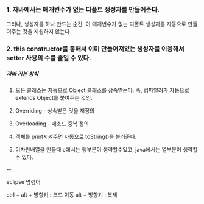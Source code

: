### 1. 자바에서는 매개변수가 없는 디폴트 생성자를 만들어준다. 
그러나, 생성자를 하나 만드는 순간, 이 매개변수가 없는 디폴트 생성자를 자동으로 만들어주는 것을 지원하지 않는다.

### 2. this constructor를 통해서 이미 만들어져있는 생성자를 이용해서 setter 사용의 수를 줄일 수 있다.



##### 자바 기본 상식
1. 모든 클래스는 자동으로 Object 클래스를 상속받는다. 즉, 컴파일러가 자동으로 extends Object를 붙여주는 것임.

2. Overriding - 상속받은 것을 재정의

3. Overloading - 메소드 중복 정의

4. 객체를 print시켜주면 자동으로 toString()을 불러준다.

5. 이차원배열을 만들때 c에서는 행부분이 생략할수있고, java에서는 열부분이 생략할 수 있다.

--

eclipse 명령어

ctrl + alt + 방향키 : 코드 이동
alt + 방향키 : 복제
